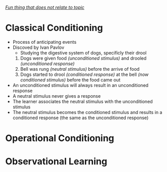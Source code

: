 *[Fun thing that does not relate to topic](Tables.html)*
# Classical Conditioning
- Process of anticipating events
- Discoved by Ivan Pavlov
  - Studying the digestive system of dogs, specificly their drool
  1. Dogs were given food *(unconditioned stimulus)* and drooled *(unconditioned response)*
  2. Bell was rung *(neutral stimulus)* before the arrive of food
  3. Dogs started to drool *(conditioned response)* at the bell *(now conditioned stimulus)* before the food came out
- An unconditioned stimulus will always result in an unconditioned response
- A neutral stimulus never gives a response
- The learner associates the neutral stimulus with the unconditioned stimulus
- The neutral stimulus becomes the conditioned stimulus and results in a conditioned response (the same as the unconditioned response)
# Operational Conditioning

# Observational Learning
